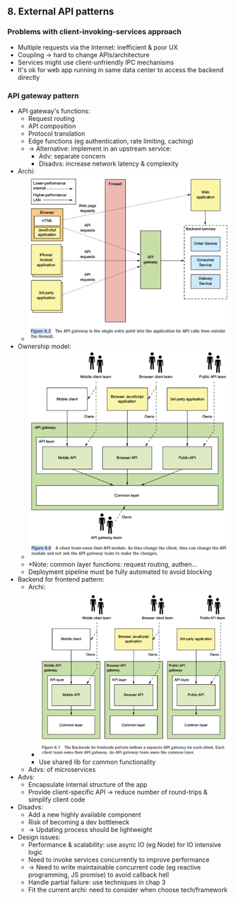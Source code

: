## 8. External API patterns
### Problems with client-invoking-services approach
- Multiple requests via the Internet: inefficient & poor UX
- Coupling -> hard to change APIs/architecture
- Services might use client-unfriendly IPC mechanisms
- It's ok for web app running in same data center to access the backend directly
### API gateway pattern
- API gateway's functions:
  - Request routing
  - API composition
  - Protocol translation
  - Edge functions (eg authentication, rate limiting, caching)
  - -> Alternative: implement in an upstream service:
    - Adv: separate concern
    - Disadvs: increase network latency & complexity
- Archi:
  - <img src="./resources/8.3.png" alt="drawing" width="500"/>
- Ownership model:
  - <img src="./resources/8.6.png" alt="drawing" width="500"/>
  - *Note: common layer functions: request routing, authen...
  - Deployment pipeline must be fully automated to avoid blocking
- Backend for frontend pattern:
  - Archi:
    - <img src="./resources/8.7.png" alt="drawing" width="500"/>
    - Use shared lib for common functionality
  - Advs: of microservices
- Advs:
  - Encapsulate internal structure of the app
  - Provide client-specific API -> reduce number of round-trips & simplify client code
- Disadvs:
  - Add a new highly available component
  - Risk of becoming a dev bottleneck
  - -> Updating process should be lightweight
- Design issues:
  - Performance & scalability: use async IO (eg Node) for IO intensive logic
  - Need to invoke services concurrently to improve performance
  - -> Need to write maintainable concurrent code (eg reactive programming, JS promise) to avoid callback hell
  - Handle partial failure: use techniques in chap 3
  - Fit the current archi: need to consider when choose tech/framework